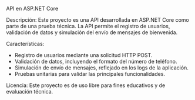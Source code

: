API en ASP.NET Core

Descripción:
Este proyecto es una API desarrollada en ASP.NET Core como parte de una prueba técnica. La API permite el registro de usuarios,
validación de datos y simulación del envío de mensajes de bienvenida.

Características:
- Registro de usuarios mediante una solicitud HTTP POST.
- Validación de datos, incluyendo el formato del número de teléfono.
- Simulación de envío de mensajes, reflejado en los logs de la aplicación.
- Pruebas unitarias para validar las principales funcionalidades.

Licencia:
Este proyecto es de uso libre para fines educativos y de evaluación técnica.
